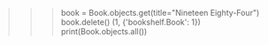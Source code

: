 >>> book = Book.objects.get(title="Nineteen Eighty-Four")
>>> book.delete()
(1, {'bookshelf.Book': 1})
>>> print(Book.objects.all())
>>>